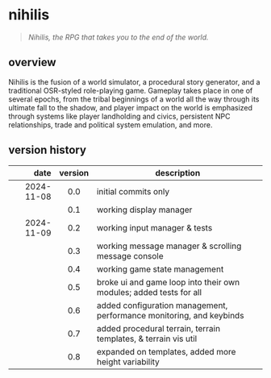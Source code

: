 # nihilis
> _Nihilis, the RPG that takes you to the end of the world._

## overview

Nihilis is the fusion of a world simulator, a procedural story generator, and a traditional OSR-styled role-playing game. Gameplay takes place in one of several epochs, from the tribal beginnings of a world all the way through its ultimate fall to the shadow, and player impact on the world is emphasized through systems like player landholding and civics, persistent NPC relationships, trade and political system emulation, and more.

## version history

|       date | version | description                                                  |
| ---------: | :-----: | ------------------------------------------------------------ |
| 2024-11-08 |   0.0   | initial commits only                                         |
|            |   0.1   | working display manager                                      |
| 2024-11-09 |   0.2   | working input manager & tests                                |
|            |   0.3   | working message manager & scrolling message console          |
|            |   0.4   | working game state management                                |
|            |   0.5   | broke ui and game loop into their own modules; added tests for all |
|            |   0.6   | added configuration management, performance monitoring, and keybinds |
|            |   0.7   | added procedural terrain, terrain templates, & terrain vis util |
|            |   0.8   | expanded on templates, added more height variability         |

